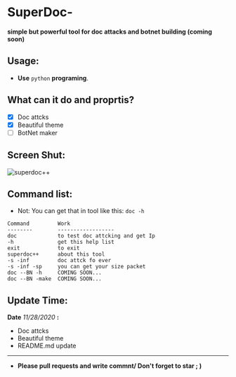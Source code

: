 # SuperDoc-
**simple but powerful tool for doc attacks and botnet building (coming soon)**

## Usage:
- **Use** `python` **programing**.

## What can it do and proprtis?
- [x] Doc attcks
- [x] Beautiful theme
- [ ] BotNet maker

## Screen Shut:

<img title="superdoc++" src="https://s16.picofile.com/file/8415669200/imageone.PNG"></img>

## Command list:
- Not: You can get that in tool like this: `doc -h`
```
Command         Work
--------        ------------------
doc             to test doc attcking and get Ip
-h              get this help list
exit            to exit
superdoc++      about this tool
-s -inf         doc attck fo ever
-s -inf -sp     you can get your size packet
doc --BN -h     COMING SOON...
doc --BN -make  COMING SOON...
```

## Update Time:
**Date** *11/28/2020* **:**
- Doc attcks
- Beautiful theme
- README.md update
<hr>

- **Please pull requests and write commnt/ Don't forget to star ; )**
